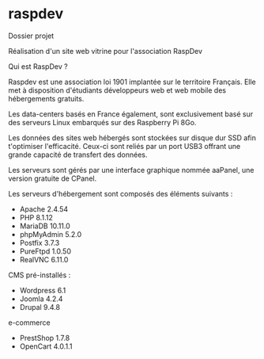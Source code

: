 # raspdev

Dossier projet

Réalisation d'un site web vitrine pour l'association RaspDev

Qui est RaspDev ?

Raspdev est une association loi 1901 implantée sur le territoire Français.
Elle met à disposition d'étudiants développeurs web et web mobile des hébergements gratuits.

Les data-centers basés en France également, sont exclusivement basé sur des serveurs Linux embarqués sur des Raspberry Pi 8Go.

Les données des sites web hébergés sont stockées sur disque dur SSD afin t'optimiser l'efficacité.
Ceux-ci sont reliés par un port USB3 offrant une grande capacité de transfert des données.

Les serveurs sont gérés par une interface graphique nommée aaPanel, une version gratuite de CPanel.

Les serveurs d'hébergement sont composés des éléments suivants :

- Apache 2.4.54
- PHP 8.1.12
- MariaDB 10.11.0
- phpMyAdmin 5.2.0
- Postfix 3.7.3
- PureFtpd 1.0.50
- RealVNC 6.11.0

CMS pré-installés :

- Wordpress 6.1
- Joomla 4.2.4
- Drupal 9.4.8

e-commerce

- PrestShop 1.7.8
- OpenCart 4.0.1.1
